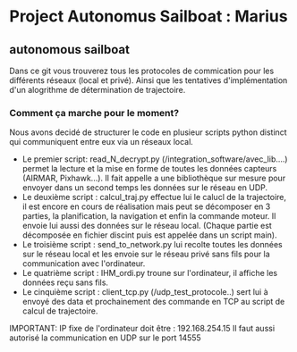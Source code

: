 # Project Autonomus Sailboat : Marius
## autonomous sailboat
Dans ce git vous trouverez tous les protocoles de commication pour les différents réseaux (local et privé). Ainsi que les tentatives d'implémentation d'un alogrithme de détermination de trajectoire.


### Comment ça marche pour le moment?
Nous avons decidé de structurer le code en plusieur scripts python distinct qui communiquent entre eux via un réseaux local. 
- Le premier script: read_N_decrypt.py (/integration_software/avec_lib....) permet la lecture et la mise en forme de toutes les données capteurs (AIRMAR, Pixhawk...). Il fait appelle a une bibliothèque sur mesure pour envoyer dans un second temps les données sur le réseau en UDP.
- Le deuxième script : calcul_traj.py effectue lui le calucl de la trajectoire, il est encore en cours de réalisation mais peut se décomposer en 3 parties, la planification, la navigation et enfin la commande moteur. Il envoie lui aussi des données sur le réseau local. (Chaque partie est décomposée en fichier discint puis est appelée dans un script main).
- Le troisième script : send_to_network.py lui recolte toutes les données sur le réseau local et les envoie sur le réseau privé sans fils pour la communication avec l'ordinateur.
- Le quatrième script : IHM_ordi.py troune sur l'ordinateur, il affiche les données reçu sans fils.
- Le cinquième script : client_tcp.py (/udp_test_protocole..) sert lui à envoyé des data et prochainement des commande en TCP au script de calcul de trajectoire.


IMPORTANT:
IP fixe de l'ordinateur doit être : 192.168.254.15
Il faut aussi autorisé la communication en UDP sur le port 14555


